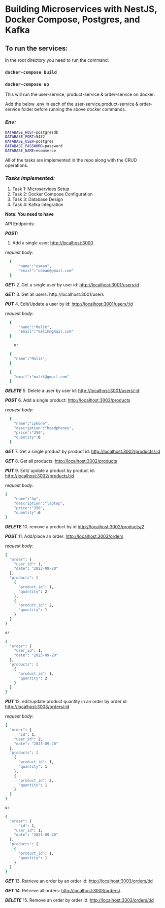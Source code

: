 #  Building Microservices with NestJS, Docker Compose, Postgres, and Kafka

## To run the services:

In the root directory you need to run the command:

### `docker-compose build`
### `docker-compose up`

This will run the user-service, product-service & order-service on docker.

Add the below .env in each of the user-service,product-service & order-service folder before running the above docker commands.
### ***Env:***
```bash
DATABASE_HOST=postgresdb
DATABASE_PORT=5432
DATABASE_USER=postgres
DATABASE_PASSWORD=password
DATABASE_NAME=ecommerce
```

All of the tasks are implemented in the repo along with the CRUD operations.

### ***Tasks implemented:***

1) Task 1: Microservices Setup
2) Task 2: Docker Compose Configuration
3) Task 3: Database Design
4) Task 4: Kafka Integration

**Note: You need to have**

API Endpoints:

**_POST:_**
1. Add a single user:
[http://localhost:3000](http://localhost:3001/users) .

_request body:_
```bash
  {
      "name":"usman",
      "email":"usman@gmail.com"
  }
```

**_GET:_**
2. Get a single user by user id:
[http://localhost:3001/users:id](http://localhost:3001/users/:id) .

_**GET:**_
3. Get all users:
http://localhost:3001/users

_**PUT**_
4. Edit/Update a user by id:
[http://localhost:3001/users/:id](http://localhost:3001/users/:id)

_request body:_
```bash
  {
      "name":"Malik",
      "email":"malik@gmail.com"
  }

    or

  {
    "name":"Malik",
  }

  {
    "email":"malik@gmail.com"
  }

```

_**DELETE**_
5.  Delete a user by user id:
[http://localhost:3001/users/:id](http://localhost:3001/users/:id)

_**POST**_
6. Add a single product:
[http://localhost:3002/products](http://localhost:3002/products)

_request body:_
```bash
  {
    "name":"iphone",
    "description":"headphones",
    "price":"350",
    "quantity":6
  }
```

_**GET**_
7.  Get a single product by product id:
[http://localhost:3002/products/:id](http://localhost:3002/products/:id)

_**GET**_
8.  Get all products:
[http://localhost:3002/products](http://localhost:3002/products)

_**PUT**_
9.  Edit/ update a product by product id:
[http://localhost:3002/products/:id](http://localhost:3002/products/:id)

_request body:_
```bash
{
    "name":"hp",
    "description":"laptop",
    "price":"350",
    "quantity":6
}
```

_**DELETE**_
10.  remove a product by id
[http://localhost:3002/products/2](http://localhost:3002/products/2)

_**POST**_
11.  Add/place an order:
[http://localhost:3003/orders](http://localhost:3003/orders)

_request body:_
```bash
{
  "order": {
    "user_id": 1,
    "date": "2023-09-20"
  },
  "products": [
    {
      "product_id": 1,
      "quantity": 2
    },
    {
      "product_id": 2,
      "quantity": 1
    }
  ]
}

or

{
  "order": {
    "user_id": 1,
    "date": "2023-09-20"
  },
  "products": [
    {
      "product_id": 1,
      "quantity": 2
    }
  ]
}

```

_**PUT**_
12.  edit/update product quantity in an order by order id:
[http://localhost:3003/orders/:id](http://localhost:3003/orders/:id)

_request body:_
```bash
{
  "order": {
      "id": 1,
    "user_id": 2,
    "date": "2023-09-20"
  },
  "products": [
    {
      "product_id": 1,
      "quantity": 1
    },
    {
      "product_id": 2,
      "quantity": 1
    }
  ]
}

or

{
  "order": {
      "id": 1,
    "user_id": 1,
    "date": "2023-09-20"
  },
  "products": [
    {
      "product_id": 1,
      "quantity": 1
    }
  ]
}

```

_**GET**_
13.  Retrieve an order by an order id:
[http://localhost:3003/orders/:id](http://localhost:3003/orders/:id)

_**GET**_ 
14.  Retrieve all orders:
[http://localhost:3003/orders/](http://localhost:3003/orders/)


_**DELETE**_
15.  Remove an order by order id:
[http://localhost:3003/orders/:id](http://localhost:3003/orders/:id)
